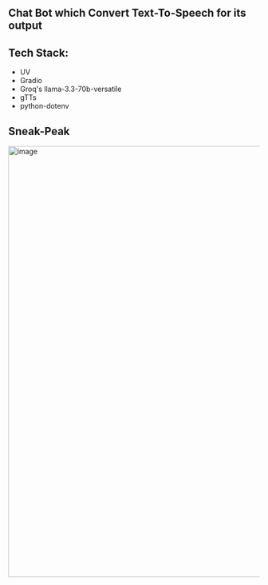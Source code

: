 ## Chat Bot which Convert Text-To-Speech for its output

## Tech Stack:
- UV
- Gradio
- Groq's llama-3.3-70b-versatile
- gTTs
-  python-dotenv

## Sneak-Peak
<img width="1903" height="863" alt="image" src="https://github.com/user-attachments/assets/47e2a30f-8890-4e80-9004-059cf4e05c7d" />
